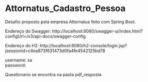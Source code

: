 # Attornatus_Cadastro_Pessoa
Desafio proposto pela empresa Attornatus feito com Spring Boot.

Endereço do Swagger:
http://localhost:8080/swagger-ui/index.html?configUrl=/v3/api-docs/swagger-config


Endereço do H2:
http://localhost:8080/h2-console/login.jsp?jsessionid=c4ea873f631473d0fa4fe4542125bd78

username: sa
</br>
password: 


Questionario se encontra na pasta pdf_resposta
